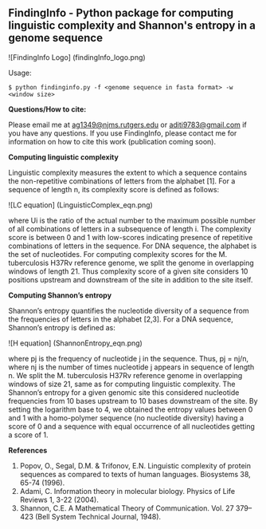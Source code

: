 
FindingInfo - Python package for computing linguistic complexity and Shannon's entropy in a genome sequence
-----------------------------------------------------------------------------------------------------------

![FindingInfo Logo] (findingInfo_logo.png)

Usage:
```
$ python findinginfo.py -f <genome sequence in fasta format> -w <window size>
```

**Questions/How to cite:**

Please email me at ag1349@njms.rutgers.edu or aditi9783@gmail.com if you have any questions.
If you use FindingInfo, please contact me for information on how to cite this work (publication coming soon).

**Computing linguistic complexity**

Linguistic complexity measures the extent to which a sequence contains the non-repetitive combinations of letters from the alphabet [1]. For a sequence of length n, its complexity score is defined as follows:

![LC equation] (LinguisticComplex_eqn.png)

where Ui is the ratio of the actual number to the maximum possible number of all combinations of letters in a subsequence of length i. The complexity score is between 0 and 1 with low-scores indicating presence of repetitive combinations of letters in the sequence. For DNA sequence, the alphabet is the set of nucleotides. For computing complexity scores for the M. tuberculosis H37Rv reference genome, we split the genome in overlapping windows of length 21. Thus complexity score of a given site considers 10 positions upstream and downstream of the site in addition to the site itself.

**Computing Shannon’s entropy**

Shannon’s entropy quantifies the nucleotide diversity of a sequence from the frequencies of letters in the alphabet [2,3]. For a DNA sequence, Shannon’s entropy is defined as:

![H equation] (ShannonEntropy_eqn.png)

where pj is the frequency of nucleotide j in the sequence. Thus, pj = nj/n, where nj is the number of times nucleotide j appears in sequence of length n. We split the M. tuberculosis H37Rv reference genome in overlapping windows of size 21, same as for computing linguistic complexity. The Shannon’s entropy for a given genomic site this considered nucleotide frequencies from 10 bases upstream to 10 bases downstream of the site. By setting the logarithm base to 4, we obtained the entropy values between 0 and 1 with a homo-polymer sequence (no nucleotide diversity) having a score of 0 and a sequence with equal occurrence of all nucleotides getting a score of 1.

**References**
1.	Popov, O., Segal, D.M. & Trifonov, E.N. Linguistic complexity of protein sequences as compared to texts of human languages. Biosystems 38, 65-74 (1996).
2.	Adami, C. Information theory in molecular biology. Physics of Life Reviews 1, 3-22 (2004).
3.	Shannon, C.E. A Mathematical Theory of Communication. Vol. 27 379–423 (Bell System Technical
Journal, 1948).


